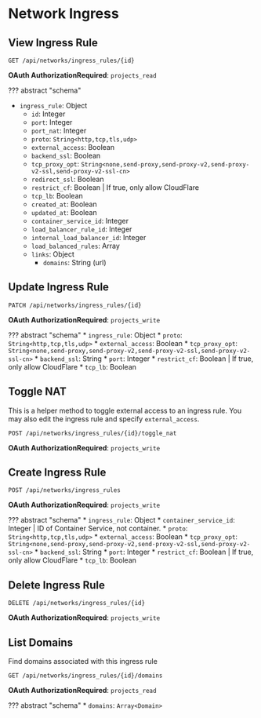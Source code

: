 # Network Ingress

## View Ingress Rule

`GET /api/networks/ingress_rules/{id}`

**OAuth AuthorizationRequired**: `projects_read`

??? abstract "schema"
* `ingress_rule`: Object
    * `id`: Integer
    * `port`: Integer
    * `port_nat`: Integer
    * `proto`: `String<http,tcp,tls,udp>`
    * `external_access`: Boolean
    * `backend_ssl`: Boolean
    * `tcp_proxy_opt`: `String<none,send-proxy,send-proxy-v2,send-proxy-v2-ssl,send-proxy-v2-ssl-cn>`
    * `redirect_ssl`: Boolean
    * `restrict_cf`: Boolean | If true, only allow CloudFlare
    * `tcp_lb`: Boolean
    * `created_at`: Boolean
    * `updated_at`: Boolean
    * `container_service_id`: Integer
    * `load_balancer_rule_id`: Integer
    * `internal_load_balancer_id`: Integer
    * `load_balanced_rules`: Array
    * `links`: Object
        * `domains`: String (url)

## Update Ingress Rule

`PATCH /api/networks/ingress_rules/{id}`

**OAuth AuthorizationRequired**: `projects_write`

??? abstract "schema"
    * `ingress_rule`: Object
        * `proto`: `String<http,tcp,tls,udp>`
        * `external_access`: Boolean
        * `tcp_proxy_opt`: `String<none,send-proxy,send-proxy-v2,send-proxy-v2-ssl,send-proxy-v2-ssl-cn>`
        * `backend_ssl`: String
        * `port`: Integer
        * `restrict_cf`: Boolean | If true, only allow CloudFlare
        * `tcp_lb`: Boolean

## Toggle NAT

This is a helper method to toggle external access to an ingress rule.
You may also edit the ingress rule and specify `external_access`.

`POST /api/networks/ingress_rules/{id}/toggle_nat`

**OAuth AuthorizationRequired**: `projects_write`


## Create Ingress Rule

`POST /api/networks/ingress_rules`

**OAuth AuthorizationRequired**: `projects_write`

??? abstract "schema"
    * `ingress_rule`: Object
        * `container_service_id`: Integer | ID of Container Service, not container.
        * `proto`: `String<http,tcp,tls,udp>`
        * `external_access`: Boolean
        * `tcp_proxy_opt`: `String<none,send-proxy,send-proxy-v2,send-proxy-v2-ssl,send-proxy-v2-ssl-cn>`
        * `backend_ssl`: String
        * `port`: Integer
        * `restrict_cf`: Boolean | If true, only allow CloudFlare
        * `tcp_lb`: Boolean

## Delete Ingress Rule

`DELETE /api/networks/ingress_rules/{id}`

**OAuth AuthorizationRequired**: `projects_write`

## List Domains

Find domains associated with this ingress rule

`GET /api/networks/ingress_rules/{id}/domains`

**OAuth AuthorizationRequired**: `projects_read`

??? abstract "schema"
    * `domains`: `Array<Domain>`